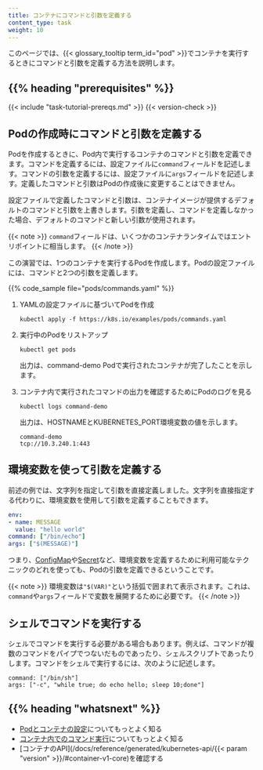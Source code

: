 ```yaml
---
title: コンテナにコマンドと引数を定義する
content_type: task
weight: 10
---
```


<!-- overview -->

このページでは、{{< glossary_tooltip term_id="pod" >}}でコンテナを実行するときにコマンドと引数を定義する方法を説明します。




## {{% heading "prerequisites" %}}


{{< include "task-tutorial-prereqs.md" >}} {{< version-check >}}




<!-- steps -->

## Podの作成時にコマンドと引数を定義する

Podを作成するときに、Pod内で実行するコンテナのコマンドと引数を定義できます。コマンドを定義するには、設定ファイルに`command`フィールドを記述します。コマンドの引数を定義するには、設定ファイルに`args`フィールドを記述します。定義したコマンドと引数はPodの作成後に変更することはできません。

設定ファイルで定義したコマンドと引数は、コンテナイメージが提供するデフォルトのコマンドと引数を上書きします。引数を定義し、コマンドを定義しなかった場合、デフォルトのコマンドと新しい引数が使用されます。

{{< note >}}
`command`フィールドは、いくつかのコンテナランタイムではエントリポイントに相当します。
{{< /note >}}

この演習では、1つのコンテナを実行するPodを作成します。Podの設定ファイルには、コマンドと2つの引数を定義します。

{{% code_sample file="pods/commands.yaml" %}}

1. YAMLの設定ファイルに基づいてPodを作成

   ```shell
   kubectl apply -f https://k8s.io/examples/pods/commands.yaml
   ```

1. 実行中のPodをリストアップ

   ```shell
   kubectl get pods
   ```

   出力は、command-demo Podで実行されたコンテナが完了したことを示します。

1. コンテナ内で実行されたコマンドの出力を確認するためにPodのログを見る

   ```shell
   kubectl logs command-demo
   ```

   出力は、HOSTNAMEとKUBERNETES_PORT環境変数の値を示します。

   ```text
   command-demo
   tcp://10.3.240.1:443
   ```

## 環境変数を使って引数を定義する

前述の例では、文字列を指定して引数を直接定義しました。文字列を直接指定する代わりに、環境変数を使用して引数を定義することもできます。


```yaml
env:
- name: MESSAGE
  value: "hello world"
command: ["/bin/echo"]
args: ["$(MESSAGE)"]
```

つまり、[ConfigMap](/ja/docs/tasks/configure-pod-container/configure-pod-configmap/)や[Secret](/ja/docs/concepts/configuration/secret/)など、環境変数を定義するために利用可能なテクニックのどれを使っても、Podの引数を定義できるということです。

{{< note >}}
環境変数は`"$(VAR)"`という括弧で囲まれて表示されます。これは、`command`や`args`フィールドで変数を展開するために必要です。
{{< /note >}}

## シェルでコマンドを実行する

シェルでコマンドを実行する必要がある場合もあります。例えば、コマンドが複数のコマンドをパイプでつないだものであったり、シェルスクリプトであったりします。コマンドをシェルで実行するには、次のように記述します。

```shell
command: ["/bin/sh"]
args: ["-c", "while true; do echo hello; sleep 10;done"]
```

## {{% heading "whatsnext" %}}

* [Podとコンテナの設定](/ja/docs/tasks/)についてもっとよく知る
* [コンテナ内でのコマンド実行](/ja/docs/tasks/debug/debug-application/get-shell-running-container/)についてもっとよく知る
* [コンテナのAPI](/docs/reference/generated/kubernetes-api/{{< param "version" >}}/#container-v1-core)を確認する
